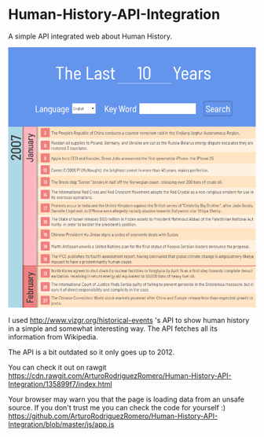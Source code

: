 # Human-History-API-Integration
A simple API integrated web about Human History.



![Screen Capture](/img/screencap.PNG)

I used http://www.vizgr.org/historical-events 's API to show human history in a simple and somewhat interesting way.
The API fetches all its information from Wikipedia.

The API is a bit outdated so it only goes up to 2012.

You can check it out on rawgit https://cdn.rawgit.com/ArturoRodriguezRomero/Human-History-API-Integration/135899f7/index.html

Your browser may warn you that the page is loading data from an unsafe source.
If you don't trust me you can check the code for yourself :)
https://github.com/ArturoRodriguezRomero/Human-History-API-Integration/blob/master/js/app.js
